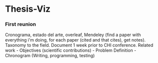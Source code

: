 # Thesis-Viz
### First reunion
Cronograma, estado del arte, overleaf,  Mendeley (find a paper with everything i'm doing, for each paper (cited and that cites), get notes). Taxonomy to the field. Document 1 week prior to CHI conference. 
Related work - Objectives (scientific contributions) - Problem Definition - Chronogram (Writing, programming, testing)
